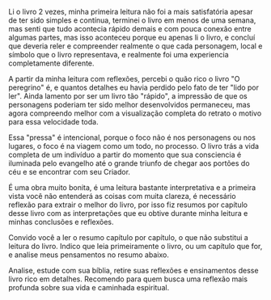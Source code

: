 Li o livro 2 vezes, minha primeira leitura não foi a mais satisfatória apesar de ter sido simples e contínua, terminei o livro em menos de uma semana, mas senti que tudo acontecia rápido demais e com pouca conexão entre algumas partes, mas isso aconteceu porque eu apenas li o livro, e concluí que deveria reler e compreender realmente o que cada personagem, local e símbolo que o livro representava, e realmente foi uma experiencia completamente diferente.

A partir da minha leitura com reflexões, percebi o quão rico o livro "O peregrino" é, e quantos detalhes eu havia perdido pelo fato de ter "lido por ler". Ainda lamento por ser um livro tão "rápido", a impressão de que os personagens poderiam ter sido melhor desenvolvidos permaneceu, mas agora compreendo melhor com a visualização completa do retrato o motivo para essa velocidade toda.

Essa "pressa" é intencional, porque o foco não é nos personagens ou nos lugares, o foco é na viagem como um todo, no processo. O livro trás a vida completa de um indivíduo a partir do momento que sua consciencia é iluminada pelo evangelho até o grande triunfo de chegar aos portões do céu e se encontrar com seu Criador.

É uma obra muito bonita, é uma leitura bastante interpretativa e a primeira vista você não entenderá as coisas com muita clareza, é necessário reflexão para extrair o melhor do livro, por isso fiz resumos por capítulo desse livro com as interpretações que eu obtive durante minha leitura e minhas conclusões e reflexões.

Convido você a ler o resumo capítulo por capítulo, o que não substitui a leitura do livro. Indico que leia primeiramente o livro, ou um capítulo que for, e analise meus pensamentos no resumo abaixo.

Analise, estude com sua bíblia, retire suas reflexões e ensinamentos desse livro rico em detalhes. Recomendo para quem busca uma reflexão mais profunda sobre sua vida e caminhada espiritual.